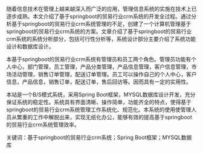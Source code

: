随着信息技术在管理上越来越深入而广泛的应用，管理信息系统的实施在技术上已逐步成熟。本文介绍了基于springboot的贸易行业crm系统的开发全过程。通过分析基于springboot的贸易行业crm系统管理的不足，创建了一个计算机管理基于springboot的贸易行业crm系统的方案。文章介绍了基于springboot的贸易行业crm系统的系统分析部分，包括可行性分析等，系统设计部分主要介绍了系统功能设计和数据库设计。

本基于springboot的贸易行业crm系统有管理员和员工两个角色。管理员功能有个人中心，部门管理，员工管理，产品分类管理，产品信息管理，客户信息管理，市场活动管理，销售订单管理，配送订单管理。员工可以操作自己的个人中心，客户信息，产品信息，销售订单，配送订单，售后回访等。因而具有一定的实用性。

本站是一个B/S模式系统，采用Spring Boot框架，MYSQL数据库设计开发，充分保证系统的稳定性。系统具有界面清晰、操作简单，功能齐全的特点，使得基于springboot的贸易行业crm系统管理工作系统化、规范化。本系统的使用使管理人员从繁重的工作中解脱出来，实现无纸化办公，能够有效的提高基于springboot的贸易行业crm系统管理效率。

关键词：基于springboot的贸易行业crm系统；Spring Boot框架；MYSQL数据库
